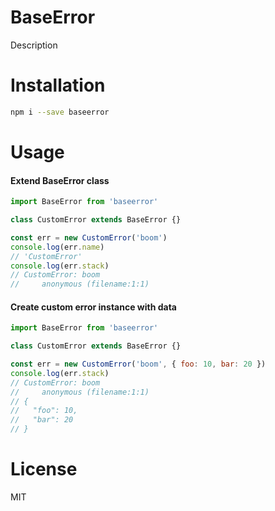 
# BaseError

Description

# Installation

```sh
npm i --save baseerror
```

# Usage

#### Extend BaseError class

```js
import BaseError from 'baseerror'

class CustomError extends BaseError {}

const err = new CustomError('boom')
console.log(err.name)
// 'CustomError'
console.log(err.stack)
// CustomError: boom
//     anonymous (filename:1:1)
```

#### Create custom error instance with data

```js
import BaseError from 'baseerror'

class CustomError extends BaseError {}

const err = new CustomError('boom', { foo: 10, bar: 20 })
console.log(err.stack)
// CustomError: boom
//     anonymous (filename:1:1)
// {
//   "foo": 10,
//   "bar": 20
// }
```

# License

MIT

